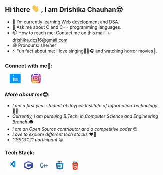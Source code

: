## Hi there <img src="https://github.com/drishika2002/drishika2002/blob/main/images_gifs/Hi.gif" width="25"> , I am Drishika Chauhan😎
<!--
**drishika2002/drishika2002** is a ✨ _special_ ✨ repository because its `README.md` (this file) appears on your GitHub profile.
-->

- 🌱 I’m currently learning Web development and DSA.
- 💬 Ask me about C and C++ programming languages.
- 📫 How to reach me: Contact me on this mail -> drishika.dcs16@gmail.com
- 😄 Pronouns: she/her
- ⚡ Fun fact about me: I love singing🎤🎶🎧 and watching horror movies👻.

### Connect with me📱:

<a href="https://www.linkedin.com/in/drishika-chauhan-647254206/"><img src="https://github.com/drishika2002/drishika2002/blob/main/images_gifs/linkedin.gif" width="35" height = "30" hspace="15"></a>
<a href ="https://www.instagram.com/drishika_dc16/"> <img src="https://github.com/drishika2002/drishika2002/blob/main/images_gifs/instagram-logo-gif-9.gif" width="30" hspace="15"></a>

### ***More about me***😊:

- *I am a first year student at Jaypee Institute of Information Technology* 👩‍🎓
- *Currently, I am pursuing B.Tech. in Computer Science and Engineering Branch* 🎓
- *I am an Open Source contributor and a competitive coder* 😉
- *Love to explore different tech stacks* ♥🤩
- *GSSOC'21 participant* 😀 

### Tech Stack:

<img src="https://github.com/drishika2002/drishika2002/blob/main/images_gifs/vscode.png" height = "30" width = "40" hspace = "5"><img src="https://github.com/drishika2002/drishika2002/blob/main/images_gifs/c.jfif" height = "30" width = "30" hspace = "10"><img src="https://github.com/drishika2002/drishika2002/blob/main/images_gifs/cpp.jpg" height = "30" width = "30" hspace = "10"><img src="https://github.com/drishika2002/drishika2002/blob/main/images_gifs/css.jfif" height = "30" width = "30" hspace = "10"><img src="https://github.com/drishika2002/drishika2002/blob/main/images_gifs/html5.jfif" height = "30" width = "30" hspace = "10">

